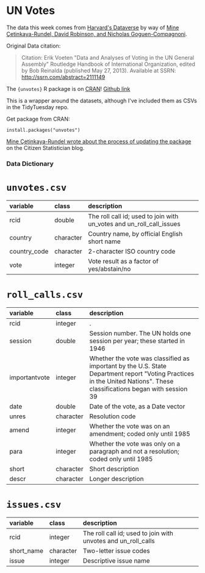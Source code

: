 # UN Votes

The data this week comes from [Harvard's Dataverse](https://dataverse.harvard.edu/dataset.xhtml?persistentId=hdl:1902.1/12379) by way of [Mine Çetinkaya-Rundel, David Robinson, and Nicholas Goguen-Compagnoni](https://github.com/dgrtwo/unvotes/blob/7eb7034314ff79c49c9e0785fcd9d216fa04cf14/DESCRIPTION#L6).

Original Data citation:  
> Citation: Erik Voeten "Data and Analyses of Voting in the UN General Assembly" Routledge Handbook of International Organization, edited by Bob Reinalda (published May 27, 2013). Available at SSRN: http://ssrn.com/abstract=2111149

The `{unvotes}` R package is on [CRAN](https://cran.r-project.org/web/packages/unvotes/unvotes.pdf)! [Github link](https://github.com/dgrtwo/unvotes)

This is a wrapper around the datasets, although I've included them as CSVs in the TidyTuesday repo.

Get package from CRAN:  

`install.packages("unvotes")`

[Mine Çetinkaya-Rundel wrote about the process of updating the package](http://www.citizen-statistician.org/2021/03/open-source-contribution-as-a-student-project/) on the Citizen Statistician blog.

### Data Dictionary

# `unvotes.csv`

|variable     |class     |description |
|:------------|:---------|:-----------|
|rcid         |double    | The roll call id; used to join with un_votes and un_roll_call_issues |
|country      |character | Country name, by official English short name |
|country_code |character | 2-character ISO country code |
|vote         |integer   | Vote result as a factor of yes/abstain/no |

# `roll_calls.csv`

|variable      |class     |description |
|:-------------|:---------|:-----------|
|rcid          |integer   |.           |
|session       |double    | Session number. The UN holds one session per year; these started in 1946|
|importantvote |integer   | Whether the vote was classified as important by the U.S. State Department report "Voting Practices in the United Nations". These classifications began with session 39|
|date          |double    | Date of the vote, as a Date vector|
|unres         |character | Resolution code |
|amend         |integer   | Whether the vote was on an amendment; coded only until 1985 |
|para          |integer   | Whether the vote was only on a paragraph and not a resolution; coded only until 1985|
|short         |character |  Short description |
|descr         |character | Longer description|

# `issues.csv`

|variable   |class     |description |
|:----------|:---------|:-----------|
|rcid       |integer   | The roll call id; used to join with unvotes and un_roll_calls |
|short_name |character | Two-letter issue codes |
|issue      |integer   | Descriptive issue name |

